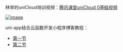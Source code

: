 
林举的uniCloud培训视频：[腾讯课堂uniCloud 0基础视频](https://study.163.com/course/introduction.htm?courseId=1209978085#/courseDetail?tab=1)

  [![image](https://vkceyugu.cdn.bspapp.com/VKCEYUGU-public-doc/f7a83f70-ba9a-11ea-b680-7980c8a877b8.png) ](https://study.163.com/course/introduction.htm?courseId=1209978085#/courseDetail?tab=1)


uni-app结合云函数开发小程序博客教程：
- [第一节](https://juejin.im/post/5ea78879e51d454dd60cf473)
- [第二节](https://juejin.im/post/5eb21a12f265da7bf0283664)
